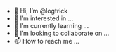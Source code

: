 - 👋 Hi, I’m @logtrick
- 👀 I’m interested in ...
- 🌱 I’m currently learning ...
- 💞️ I’m looking to collaborate on ...
- 📫 How to reach me ...

<!---
logtrick/logtrick is a ✨ special ✨ repository because its `README.md` (this file) appears on your GitHub profile.
You can click the Preview link to take a look at your changes.
--->
